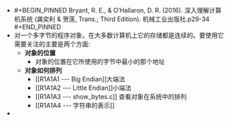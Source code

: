 - #+BEGIN_PINNED
  Bryant, R. E., & O’Hallaron, D. R. (2016). 深入理解计算机系统 (龚奕利 & 贺莲, Trans.; Third Edition). 机械工业出版社.p29-34
  #+END_PINNED
- 对一个多字节的程序对象，在大多数计算机上它的存储都是连续的。要使用它需要关注的主要是两个方面:
	- **对象的位置**
		- 对象的位置在它所使用的字节中最小的那个地址
	- **对象如何排列**
		- [[R1A1A1 --- Big Endian]]大端法
		- [[R1A1A2 --- Little Endian]]小端法
		- [[R1A1A3 --- show_bytes.c]] 查看对象在系统中的排列
		- [[R1A1A4 --- 字符串的表示]]
-